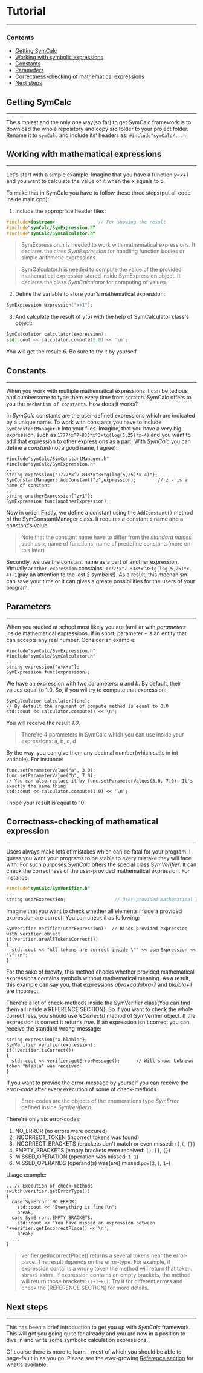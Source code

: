 # Tutorial
___
### Contents

* [Getting SymCalc](#GettingStarted)
* [Working with symbolic expressions](#SymExpression)
* [Constants](#Constants)
* [Parameters](#Parameters) 
* [Correctness-checking of mathematical expressions](#Correctness)
* [Next steps](#NextStep)

## <a name = "GettingStarted"></a> Getting SymCalc
___
The simplest and the only one way(so far) to get SymCalc framework is to download the whole repository and copy src folder to your project folder. Rename it to `symCalc` and include its' headers as:
  `#include"symCalc/...h`
## <a name = "SymExpression"></a>Working with mathematical expressions
___

Let's start with a simple example. Imagine that you have a function *y=x+1* and you want to calculate the value of it when the x equals to 5.

To make that in SymCalc you have to follow these three steps(put all code inside main.cpp):
1. Include the appropriate header files:

```c++
#include<iostream>                // For showing the result
#include"symCalc/SymExpression.h"
#include"symCalc/SymCalculator.h"
```
> SymExpression.h is needed to work with mathematical expressions. It declares the class *SymExpression* for handling function bodies or simple arithmetic expressions.

> SymCalculator.h is needed to compute the value of the provided mathematical expression stored inside SymExpression object. It declares the class *SymCalculator* for computing of values.

2. Define the variable to store your's mathematical expression:

```c++
SymExpression expression("x+1");
```

3. And calculate the result of y(5) with the help of SymCalculator class's object:

```c++
SymCalculator calculator(expression);
std::cout << calculator.compute(5.0) << '\n';
```

You will get the result: *6*. Be sure to try it by yourself.

## <a name = "Constants"></a> Constants
___
When you work with multiple mathematical expressions it can be tedious and cumbersome to type them every time from scratch. SymCalc offers to you the `mechanism of constants`. How does it works?

In *SymCalc* constants are the user-defined expressions which are indicated by a unique name. To work with constants you have to include `SymConstantManager.h` into your files. Imagine, that you have a very big expression, such as `1777*x^7-833*x^3+tg(log(5,25)*x-4)` and you want to add that expression to other expressions as a part. With *SymCalc* you can define a *constant*(not a good name, I agree):
```
#include"symCalc/SymConstantManager.h"
#include"symCalc/SymExpression.h"
...
string expression{"1777*x^7-833*x^3+tg(log(5,25)*x-4)"};
SymConstantManager::AddConstant("z",expression);        // z - is a name of constant
...
string anotherExpression{"z+1"};
SymExpression func(anotherExpression);
```
Now in order. Firstly, we define a constant using the `AddConstant()` method of the SymConstantManager class. It requires a constant's name and a constant's value.

>Note that the constant name have to differ from the *standard names* such as `x`, name of functions, name of predefine constants(more on this later)

Secondly, we use the constant name as a part of another expression. Virtually `another expression` constains: `1777*x^7-833*x^3+tg(log(5,25)*x-4)+1`(pay an attention to the last 2 symbols!). As a result, this mechanism can save your time or it can gives a greate possibilities for the users of your program.

## <a name = "Parameters"></a> Parameters
___
When you studied at school most likely you are familiar with *parameters* inside mathematical expressions. If in short, parameter - is an entity that can accepts any real number. Consider an example:
```
#include"symCalc/SymExpression.h"
#include"symCalc/SymCalculator.h"
...
string expression{"a*x+b"};
SymExpression func(expression);
```
We have an expression with two parameters: *a* and *b*. By default, their values equal to 1.0. So, if you wil try to compute that expression:
```
SymCalculator calculator(func);
// By default the argument of compute method is equal to 0.0
std::cout << calculator.compute() <<'\n';
```
You will receive the result *1.0*.
> There're 4 parameters in SymCalc which you can use inside your expressions: a, b, c, d

By the way, you can give them any decimal number(which suits in int variable). For instance:

```
func.setParameterValue("a", 3.0);
func.setParameterValue("b", 7.0);
// You can also replace it by func.setParameterValues(3.0, 7.0). It's exactly the same thing
std::cout << calculator.compute(1.0) << '\n';
```
I hope your result is equal to 10


## <a name = "Correctness"></a>Correctness-checking of mathematical expression
___
Users always make lots of mistakes which can be fatal for your program. I guess you want your programs to be stable to every mistake they will face with. For such purposes *SymCalc* offers the special class *SymVerifier*. It can check the correctness of the user-provided mathematical expression. For instance:
```c++
#include"symCalc/SymVerifier.h"
...
string userExpression;                  // User-provided mathematical expression
```

Imagine that you want to check whether all elements inside a provided expression are correct. You can check it as following:

```
SymVerifier verifier(userExpression);  // Binds provided expression with verifier object
if(verifier.areAllTokensCorrect())
{
  std::cout << "All tokens are correct inside \"" << userExpression << "\"!\n";
}
```
For the sake of brevity, this method checks whether provided mathematical expressions contains symbols without mathematical meaning. As a result, this example can say you, that expressions *abra+cadabra-7* and *bla/bla+1* are incorrect.

There're a lot of check-methods inside the SymVerifier class(You can find them all inside a REFERENCE SECTION). So if you want to check the whole correctness, you should use *isCorrect()* method of SymVerifier object. If the expression is correct it returns *true*. If an expression isn't correct you can receive the standard wrong-message:

```
string expression{"x-blabla"};
SymVerifier verifier(expression);
if(!verifier.isCorrect())
{
  std::cout << verifier.getErrorMessage();      // Will show: Unknown token "blabla" was received
}

```
If you want to provide the error-message by yourself you can receive the *error-code* after every
execution of some of check-methods. 
> Error-codes are the objects of the enumerations type *SymError* defined inside *SymVerifier.h*. 

There're only six error-codes:
1. NO_ERROR (no errors were occured)
2. INCORRECT_TOKEN (incorrect tokens was found)
3. INCORRECT_BRACKETS (brackets don't match or even missed: `(]`,`(`, `{}}` 
4. EMPTY_BRACKETS (empty brackets were received: `()`, `[]`, `{}`)
5. MISSED_OPERATION (operation was missed: `1 1`)
6. MISSED_OPERANDS (operand(s) was(ere) missed `pow(2,)`, `1+`)

Usage example:
```
...// Execution of check-methods
switch(verifier.getErrorType())
{
  case SymError::NO_ERROR:
    std::cout << "Everything is fine!\n";
    break;
  case SymError::EMPTY_BRACKETS:
    std::cout << "You have missed an expression between "+verifier.getIncorrectPlace() <<'\n';
    break;
  ...
}
```
> verifier.getIncorrectPlace() returns a several tokens near the error-place. The result depends on the error-type. For example, if expression contains a wrong token the method will return that token: `abra+5`->`abra`. If expression contains an empty brackets, the method will return those brackets: `()+1`->`()`. Try it for different errors and check the [REFERENCE SECTION] for more details.

## <a name = "NextStep"></a> Next steps
___
This has been a brief introduction to get you up with *SymCalc* framework. This will get you going quite far already and you are now in a position to dive in and write some symbolic calculation expressions.

Of course there is more to learn - most of which you should be able to page-fault in as you go. Please see the ever-growing [Reference section](...) for what's available.

